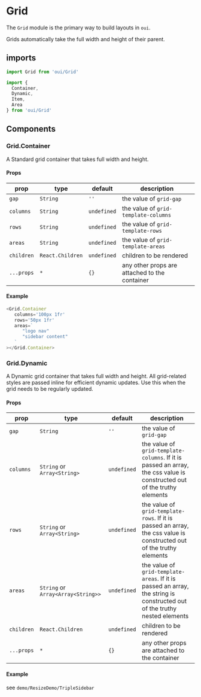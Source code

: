 # Grid

The `Grid` module is the primary way to build layouts in `oui`.

Grids automatically take the full width and height of their parent.

## imports
```js
import Grid from 'oui/Grid'

import {
  Container,
  Dynamic,
  Item,
  Area
} from 'oui/Grid'
```

## Components
### Grid.Container

A Standard grid container that takes full width and height.

#### Props

|prop|type|default|description| 
|----|----|-------|-----------|
|`gap`|`String`|`''`|the value of `grid-gap`|
|`columns`|`String`|`undefined`|the value of `grid-template-columns`|
|`rows`|`String`|`undefined`|the value of `grid-template-rows`|
|`areas`|`String`|`undefined`|the value of `grid-template-areas`|
|`children`|`React.Children`|`undefined`|children to be rendered|
|`...props`|`*`|`{}`| any other props are attached to the container|

#### Example
```js
<Grid.Container
   columns='100px 1fr'
   rows='50px 1fr'
   areas=`
      "logo nav"
      "sidebar content"
   `
></Grid.Container>
```

### Grid.Dynamic

A Dynamic grid container that takes full width and height.
All grid-related styles are passed inline for efficient dynamic updates. Use this when the grid needs to be regularly updated.

#### Props

|prop|type|default|description| 
|----|----|-------|-----------|
|`gap`|`String`|`''`|the value of `grid-gap`|
|`columns`|`String` or `Array<String>`|`undefined`|the value of `grid-template-columns`. If it is passed an array, the css value is constructed out of the truthy elements|
|`rows`|`String` or `Array<String>`|`undefined`|the value of `grid-template-rows`. If it is passed an array, the css value is constructed out of the truthy elements|
|`areas`|`String` or `Array<Array<String>>`|`undefined`|the value of `grid-template-areas`. If it is passed an array, the string is constructed out of the truthy nested elements|
|`children`|`React.Children`|`undefined`|children to be rendered|
|`...props`|`*`|`{}`| any other props are attached to the container|

#### Example
see `demo/ResizeDemo/TripleSidebar`
